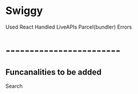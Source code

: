 # Swiggy
Used React
Handled LiveAPIs
Parcel(bundler) Errors


# ------------------------
## Funcanalities to be added 
Search